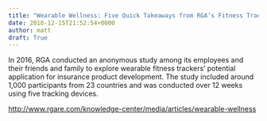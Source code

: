 ```yaml
---
title: "Wearable Wellness: Five Quick Takeaways from RGA’s Fitness Tracker Study"
date: 2016-12-15T21:52:54+0000
author: matt
draft: True
---
```

In 2016, RGA conducted an anonymous study among its employees and their friends and family to explore wearable fitness trackers’ potential application for insurance product development. The study included around 1,000 participants from 23 countries and was conducted over 12 weeks using five tracking devices.

http://www.rgare.com/knowledge-center/media/articles/wearable-wellness
